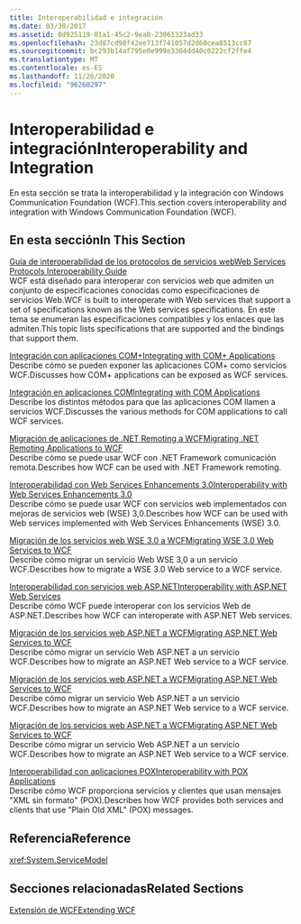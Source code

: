 ```yaml
---
title: Interoperabilidad e integración
ms.date: 03/30/2017
ms.assetid: 0d925119-01a1-45c2-9ea0-23061323ad33
ms.openlocfilehash: 23d87cd98f42ee713f741057d2d60cea8513cc87
ms.sourcegitcommit: bc293b14af795e0e999e3304dd40c0222cf2ffe4
ms.translationtype: MT
ms.contentlocale: es-ES
ms.lasthandoff: 11/26/2020
ms.locfileid: "96260297"
---
```

# <a name="interoperability-and-integration"></a><span data-ttu-id="a26f5-102">Interoperabilidad e integración</span><span class="sxs-lookup"><span data-stu-id="a26f5-102">Interoperability and Integration</span></span>

<span data-ttu-id="a26f5-103">En esta sección se trata la interoperabilidad y la integración con Windows Communication Foundation (WCF).</span><span class="sxs-lookup"><span data-stu-id="a26f5-103">This section covers interoperability and integration with Windows Communication Foundation (WCF).</span></span>  
  
## <a name="in-this-section"></a><span data-ttu-id="a26f5-104">En esta sección</span><span class="sxs-lookup"><span data-stu-id="a26f5-104">In This Section</span></span>  

 [<span data-ttu-id="a26f5-105">Guía de interoperabilidad de los protocolos de servicios web</span><span class="sxs-lookup"><span data-stu-id="a26f5-105">Web Services Protocols Interoperability Guide</span></span>](web-services-protocols-interoperability-guide.md)  
 <span data-ttu-id="a26f5-106">WCF está diseñado para interoperar con servicios web que admiten un conjunto de especificaciones conocidas como especificaciones de servicios Web.</span><span class="sxs-lookup"><span data-stu-id="a26f5-106">WCF is built to interoperate with Web services that support a set of specifications known as the Web services specifications.</span></span> <span data-ttu-id="a26f5-107">En este tema se enumeran las especificaciones compatibles y los enlaces que las admiten.</span><span class="sxs-lookup"><span data-stu-id="a26f5-107">This topic lists specifications that are supported and the bindings that support them.</span></span>  
  
 [<span data-ttu-id="a26f5-108">Integración con aplicaciones COM+</span><span class="sxs-lookup"><span data-stu-id="a26f5-108">Integrating with COM+ Applications</span></span>](integrating-with-com-plus-applications.md)  
 <span data-ttu-id="a26f5-109">Describe cómo se pueden exponer las aplicaciones COM+ como servicios WCF.</span><span class="sxs-lookup"><span data-stu-id="a26f5-109">Discusses how COM+ applications can be exposed as WCF services.</span></span>  
  
 [<span data-ttu-id="a26f5-110">Integración en aplicaciones COM</span><span class="sxs-lookup"><span data-stu-id="a26f5-110">Integrating with COM Applications</span></span>](integrating-with-com-applications.md)  
 <span data-ttu-id="a26f5-111">Describe los distintos métodos para que las aplicaciones COM llamen a servicios WCF.</span><span class="sxs-lookup"><span data-stu-id="a26f5-111">Discusses the various methods for COM applications to call WCF services.</span></span>  
  
 [<span data-ttu-id="a26f5-112">Migración de aplicaciones de .NET Remoting a WCF</span><span class="sxs-lookup"><span data-stu-id="a26f5-112">Migrating .NET Remoting Applications to WCF</span></span>](migrating-net-remoting-applications-to-wcf.md)  
 <span data-ttu-id="a26f5-113">Describe cómo se puede usar WCF con .NET Framework comunicación remota.</span><span class="sxs-lookup"><span data-stu-id="a26f5-113">Describes how WCF can be used with .NET Framework remoting.</span></span>  
  
 [<span data-ttu-id="a26f5-114">Interoperabilidad con Web Services Enhancements 3.0</span><span class="sxs-lookup"><span data-stu-id="a26f5-114">Interoperability with Web Services Enhancements 3.0</span></span>](interoperability-with-web-services-enhancements-3-0.md)  
 <span data-ttu-id="a26f5-115">Describe cómo se puede usar WCF con servicios web implementados con mejoras de servicios web (WSE) 3,0.</span><span class="sxs-lookup"><span data-stu-id="a26f5-115">Describes how WCF can be used with Web services implemented with Web Services Enhancements (WSE) 3.0.</span></span>  
  
 [<span data-ttu-id="a26f5-116">Migración de los servicios web WSE 3.0 a WCF</span><span class="sxs-lookup"><span data-stu-id="a26f5-116">Migrating WSE 3.0 Web Services to WCF</span></span>](migrating-wse-3-0-web-services-to-wcf.md)  
 <span data-ttu-id="a26f5-117">Describe cómo migrar un servicio Web WSE 3,0 a un servicio WCF.</span><span class="sxs-lookup"><span data-stu-id="a26f5-117">Describes how to migrate a WSE 3.0 Web service to a WCF service.</span></span>  
  
 [<span data-ttu-id="a26f5-118">Interoperabilidad con servicios web ASP.NET</span><span class="sxs-lookup"><span data-stu-id="a26f5-118">Interoperability with ASP.NET Web Services</span></span>](interop-with-aspnet-web-services.md)  
 <span data-ttu-id="a26f5-119">Describe cómo WCF puede interoperar con los servicios Web de ASP.NET.</span><span class="sxs-lookup"><span data-stu-id="a26f5-119">Describes how WCF can interoperate with ASP.NET Web services.</span></span>  
  
 [<span data-ttu-id="a26f5-120">Migración de los servicios web ASP.NET a WCF</span><span class="sxs-lookup"><span data-stu-id="a26f5-120">Migrating ASP.NET Web Services to WCF</span></span>](migrating-aspnet-web-services-to-wcf.md)  
 <span data-ttu-id="a26f5-121">Describe cómo migrar un servicio Web ASP.NET a un servicio WCF.</span><span class="sxs-lookup"><span data-stu-id="a26f5-121">Describes how to migrate an ASP.NET Web service to a WCF service.</span></span>  
  
 [<span data-ttu-id="a26f5-122">Migración de los servicios web ASP.NET a WCF</span><span class="sxs-lookup"><span data-stu-id="a26f5-122">Migrating ASP.NET Web Services to WCF</span></span>](migrating-aspnet-web-services-to-wcf.md)  
 <span data-ttu-id="a26f5-123">Describe cómo migrar un servicio Web ASP.NET a un servicio WCF.</span><span class="sxs-lookup"><span data-stu-id="a26f5-123">Describes how to migrate an ASP.NET Web service to a WCF service.</span></span>  
  
 [<span data-ttu-id="a26f5-124">Migración de los servicios web ASP.NET a WCF</span><span class="sxs-lookup"><span data-stu-id="a26f5-124">Migrating ASP.NET Web Services to WCF</span></span>](migrating-aspnet-web-services-to-wcf.md)  
 <span data-ttu-id="a26f5-125">Describe cómo migrar un servicio Web ASP.NET a un servicio WCF.</span><span class="sxs-lookup"><span data-stu-id="a26f5-125">Describes how to migrate an ASP.NET Web service to a WCF service.</span></span>  
  
 [<span data-ttu-id="a26f5-126">Interoperabilidad con aplicaciones POX</span><span class="sxs-lookup"><span data-stu-id="a26f5-126">Interoperability with POX Applications</span></span>](interoperability-with-pox-applications.md)  
 <span data-ttu-id="a26f5-127">Describe cómo WCF proporciona servicios y clientes que usan mensajes "XML sin formato" (POX).</span><span class="sxs-lookup"><span data-stu-id="a26f5-127">Describes how WCF provides both services and clients that use "Plain Old XML" (POX) messages.</span></span>  
  
## <a name="reference"></a><span data-ttu-id="a26f5-128">Referencia</span><span class="sxs-lookup"><span data-stu-id="a26f5-128">Reference</span></span>  

 <xref:System.ServiceModel>  
  
## <a name="related-sections"></a><span data-ttu-id="a26f5-129">Secciones relacionadas</span><span class="sxs-lookup"><span data-stu-id="a26f5-129">Related Sections</span></span>  

 [<span data-ttu-id="a26f5-130">Extensión de WCF</span><span class="sxs-lookup"><span data-stu-id="a26f5-130">Extending WCF</span></span>](../extending/index.md)
